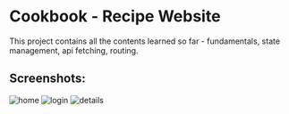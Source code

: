 # Cookbook - Recipe Website

This project contains all the contents learned so far - fundamentals, state management, api fetching, routing.

## Screenshots:

![home](https://cdn.discordapp.com/attachments/1010602676909776949/1212775006677893191/image.png?ex=65f30fbd&is=65e09abd&hm=3ea663fef87ab663aa11c59d55c3d7f2ab5e1bdada6f0d7129f46cb495db4c73&)
![login](https://cdn.discordapp.com/attachments/1010602676909776949/1212774745293201438/image.png?ex=65f30f7f&is=65e09a7f&hm=3dcc94ef35f12165b6b7a87e3d86334562824211bb2c1c9c51a1d720dd77a00b&)
![details](https://cdn.discordapp.com/attachments/1010602676909776949/1212774890906583100/image.png?ex=65f30fa2&is=65e09aa2&hm=47798cc77a9940a0efc271395cb077378cc60643994fb62801ecf4db29d51a7c&)
